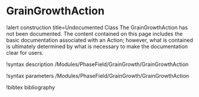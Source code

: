 <!-- MOOSE Documentation Stub: Remove this when content is added. -->

# GrainGrowthAction

!alert construction title=Undocumented Class
The GrainGrowthAction has not been documented. The content contained on this page
includes the basic documentation associated with an Action; however, what is contained is
ultimately determined by what is necessary to make the documentation clear for users.

!syntax description /Modules/PhaseField/GrainGrowth/GrainGrowthAction

!syntax parameters /Modules/PhaseField/GrainGrowth/GrainGrowthAction

!bibtex bibliography
